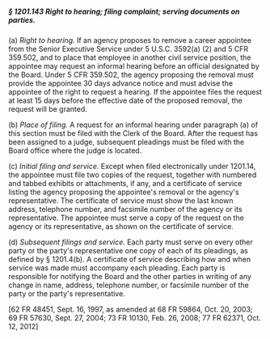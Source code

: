 ##### § 1201.143 Right to hearing; filing complaint; serving documents on parties. #####

(a) *Right to hearing.* If an agency proposes to remove a career appointee from the Senior Executive Service under 5 U.S.C. 3592(a) (2) and 5 CFR 359.502, and to place that employee in another civil service position, the appointee may request an informal hearing before an official designated by the Board. Under 5 CFR 359.502, the agency proposing the removal must provide the appointee 30 days advance notice and must advise the appointee of the right to request a hearing. If the appointee files the request at least 15 days before the effective date of the proposed removal, the request will be granted.

(b) *Place of filing.* A request for an informal hearing under paragraph (a) of this section must be filed with the Clerk of the Board. After the request has been assigned to a judge, subsequent pleadings must be filed with the Board office where the judge is located.

(c) *Initial filing and service.* Except when filed electronically under 1201.14, the appointee must file two copies of the request, together with numbered and tabbed exhibits or attachments, if any, and a certificate of service listing the agency proposing the appointee's removal or the agency's representative. The certificate of service must show the last known address, telephone number, and facsimile number of the agency or its representative. The appointee must serve a copy of the request on the agency or its representative, as shown on the certificate of service.

(d) *Subsequent filings and service.* Each party must serve on every other party or the party's representative one copy of each of its pleadings, as defined by § 1201.4(b). A certificate of service describing how and when service was made must accompany each pleading. Each party is responsible for notifying the Board and the other parties in writing of any change in name, address, telephone number, or facsimile number of the party or the party's representative.

[62 FR 48451, Sept. 16, 1997, as amended at 68 FR 59864, Oct. 20, 2003; 69 FR 57630, Sept. 27, 2004; 73 FR 10130, Feb. 26, 2008; 77 FR 62371, Oct. 12, 2012]